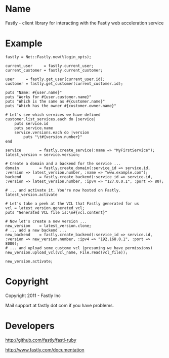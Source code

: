 # Name

Fastly - client library for interacting with the Fastly web acceleration service

# Example
 
    fastly = Net::Fastly.new(%login_opts);

    current_user     = fastly.current_user;
    current_customer = fastly.current_customer;

    user     = fastly.get_user(current_user.id);
    customer = fastly.get_customer(current_customer.id);

    puts "Name: #{user.name}"
    puts "Works for #{user.customer.name}"
    puts "Which is the same as #{customer.name}"
    puts "Which has the owner #{customer.owner.name}"

    # Let's see which services we have defined
    customer.list_services.each do |service|
        puts service.id
        puts service.name
        service.versions.each do |version
            puts "\t#{version.number}"
    end

    service        = fastly.create_service(:name => "MyFirstService");
    latest_version = service.version;

    # Create a domain and a backend for the service ...
    domain         = fastly.create_domain(:service_id => service.id, :version => latest_version.number, :name => "www.example.com");
    backend        = fastly.create_backend(:service_id => service.id, :version => latest_version.number, :ipv4 => "127.0.0.1", :port => 80);

    # ... and activate it. You're now hosted on Fastly.
    latest_version.activate

    # Let's take a peek at the VCL that Fastly generated for us
    vcl = latest_version.generated_vcl;
    puts "Generated VCL file is:\n#{vcl.content}"

    # Now let's create a new version ...
    new_version    = latest_version.clone;
    # ... add a new backend ...
    new_backend    = fastly.create_backend(:service_id => service.id, :version => new_version.number, :ipv4 => "192.168.0.1", :port => 8080);
    # ... and upload some custome vcl (presuming we have permissions)
    new_version.upload_vcl(vcl_name, File.read(vcl_file));    

    new_version.activate;

# Copyright
 
Copyright 2011 - Fastly Inc

Mail support at fastly dot com if you have problems.
 
# Developers

http://github.com/fastly/fastl-ruby

http://www.fastly.com/documentation
